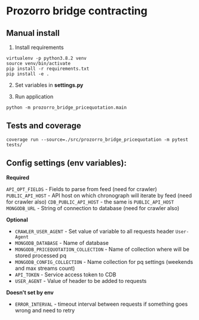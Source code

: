 # Prozorro bridge contracting
## Manual install

1. Install requirements

```
virtualenv -p python3.8.2 venv
source venv/bin/activate
pip install -r requirements.txt
pip install -e .
```

2. Set variables in **settings.py**

3. Run application

```
python -m prozorro_bridge_pricequotation.main
```

## Tests and coverage 

```
coverage run --source=./src/prozorro_bridge_pricequotation -m pytest tests/
```

## Config settings (env variables):

**Required**

```API_OPT_FIELDS``` - Fields to parse from feed (need for crawler)
```PUBLIC_API_HOST``` - API host on which chronograph will iterate by feed (need for crawler also)
```CDB_PUBLIC_API_HOST``` - the same is ```PUBLIC_API_HOST```
```MONGODB_URL``` - String of connection to database (need for crawler also)

**Optional**
- ```CRAWLER_USER_AGENT``` - Set value of variable to all requests header `User-Agent`
- ```MONGODB_DATABASE``` - Name of database
- ```MONGODB_PRICEQUOTATION_COLLECTION``` - Name of collection where will be stored processed pq
- ```MONGODB_CONFIG_COLLECTION``` - Name collection for pq settings (weekends and max streams count)
- ```API_TOKEN``` - Service access token to CDB
- ```USER_AGENT``` - Value of header to be added to requests

**Doesn't set by env**
- ```ERROR_INTERVAL``` - timeout interval between requests if something goes wrong and need to retry

